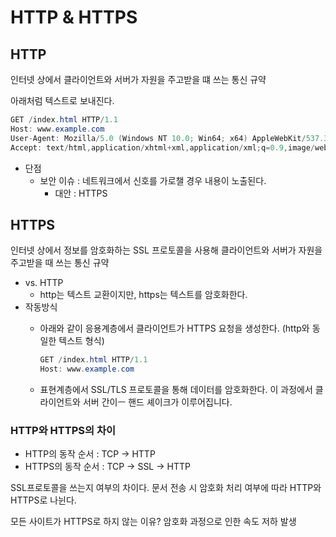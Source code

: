 # HTTP & HTTPS

## HTTP

인터넷 상에서 클라이언트와 서버가 자원을 주고받을 떄 쓰는 통신 규약

아래처럼 텍스트로 보내진다.

```java
GET /index.html HTTP/1.1
Host: www.example.com
User-Agent: Mozilla/5.0 (Windows NT 10.0; Win64; x64) AppleWebKit/537.36 (KHTML, like Gecko) Chrome/91.0.4472.124 Safari/537.36
Accept: text/html,application/xhtml+xml,application/xml;q=0.9,image/webp,*/*;q=0.8
```

- 단점
    - 보안 이슈 : 네트워크에서 신호를 가로챌 경우 내용이 노출된다.
        - 대안 : HTTPS

## HTTPS

인터넷 상에서 정보를 암호화하는 SSL 프로토콜을 사용해 클라이언트와 서버가 자원을 주고받을 때 쓰는 통신 규약

- vs. HTTP
    - http는 텍스트 교환이지만, https는 텍스트를 암호화한다.
- 작동방식
    - 아래와 같이 응용계층에서 클라이언트가 HTTPS 요청을 생성한다. (http와 동일한 텍스트 형식)
        
        ```java
        GET /index.html HTTP/1.1
        Host: www.example.com
        
        ```
        
    - 표현계층에서 SSL/TLS 프로토콜을 통해 데이터를 암호화한다. 이 과정에서 클라이언트와 서버 간이ㅡ 핸드 셰이크가 이루어집니다.

### HTTP와 HTTPS의 차이

- HTTP의 동작 순서 : TCP → HTTP
- HTTPS의 동작 순서 : TCP → SSL → HTTP

SSL프로토콜을 쓰는지 여부의 차이다. 문서 전송 시 암호화 처리 여부에 따라 HTTP와 HTTPS로 나뉜다.

모든 사이트가 HTTPS로 하지 않는 이유? 암호화 과정으로 인한 속도 저하 발생